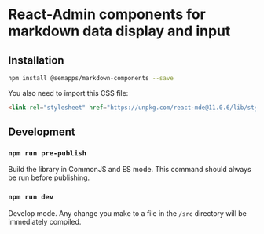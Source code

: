 # React-Admin components for markdown data display and input

## Installation

```bash
npm install @semapps/markdown-components --save
```

You also need to import this CSS file:

```html
<link rel="stylesheet" href="https://unpkg.com/react-mde@11.0.6/lib/styles/css/react-mde-all.css" />
```

## Development

### `npm run pre-publish`

Build the library in CommonJS and ES mode.
This command should always be run before publishing.

### `npm run dev`

Develop mode. Any change you make to a file in the `/src` directory will be immediately compiled.
